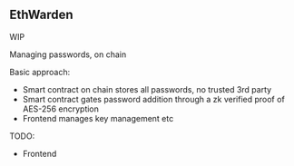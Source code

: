 ## EthWarden

WIP

Managing passwords, on chain

Basic approach:
- Smart contract on chain stores all passwords, no trusted 3rd party
- Smart contract gates password addition through a zk verified proof of AES-256 encryption
- Frontend manages key management etc

TODO:
- Frontend
